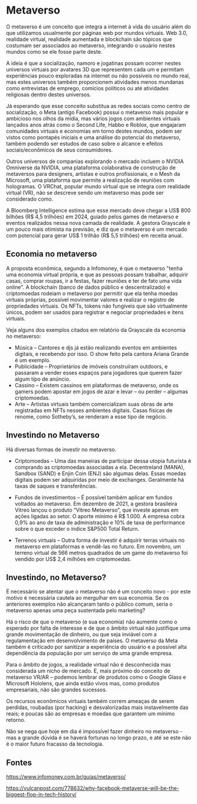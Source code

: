 # Metaverso

O metaverso é um conceito que integra a internet à vida do usuário além do que utilizamos usualmente por páginas web por mundos virtuais. Web 3.0, realidade virtual, realidade aumentada e blockchain são tópicos que costumam ser associados ao metaverso, integrando o usuário nestes mundos como se ele fosse parte deste.

A ideia é que a socialização, namoro e jogatinas possam ocorrer nestes universos virtuais por avatares 3D que representem cada um e permitam experiências pouco exploradas na internet ou não possíveis no mundo real, mas estes universos também proporcionem atividades menos mundanas como entrevistas de emprego, comícios políticos ou até atividades religiosas dentro destes universos.

Já esperando que esse conceito substitua as redes sociais como centro de socialização, o Meta (antigo Facebook) possui o metaverso mais popular e ambicioso nos olhos da mídia, mas vários jogos com ambientes virtuais lançados anos atrás como o Second Life, Habbo e Roblox, que engajaram comunidades virtuais e economias em torno destes mundos, podem ser vistos como pontapés iniciais e uma análise do potencial do metaverso, também podendo ser estudos de caso sobre o alcance e efeitos sociais/econômicos de seus consumidores.

Outros universos de companias explorando o mercado incluem o NVIDIA Omniverse da NVIDIA, uma plataforma colaborativa de construção de metaversos para designers, artistas e outros profissionais, e o Mesh da Microsoft, uma plataforma que permite a realização de reuniões com hologramas. O VRChat, popular mundo virtual que se integra com realidade virtual (VR), não se descreve sendo um metaverso mas pode ser considerado como.

A Bloomberg Intelligence estima que esse mercado deve chegar a US$ 800 bilhões (R$ 4,5 trilhões) em 2024, guiado pelos games de metaverso e eventos realizados nessa nova camada de realidade. A gestora Grayscale é um pouco mais otimista na previsão, e diz que o metaverso é um mercado com potencial para gerar US$ 1 trilhão (R$ 5,5 trilhões) em receita anual.

## Economia no metaverso

A proposta econômica, segundo a Infomoney, é que o metaverso "tenha uma economia virtual própria, e que as pessoas possam trabalhar, adquirir casas, comprar roupas, ir a festas, fazer reuniões e ter de fato uma vida online". A blockchain (banco de dados público e descentralizado) e criptomoedas rodeiam o metaverso por permitir que ela tenha moedas virtuais próprias, possível movimentar valores e realizar o registro de propriedades virtuais. Os NFTs, tokens não fungíveis que são virtualmente únicos, podem ser usados para registrar e negociar propriedades e itens virtuais. 

Veja alguns dos exemplos citados em relatório da Grayscale da economia no metaverso:

* Música – Cantores e djs já estão realizando eventos em ambientes digitais, e recebendo por isso. O show feito pela cantora Ariana Grande é um exemplo.
* Publicidade – Proprietários de imóveis construíram outdoors, e passaram a vender esses espaços para jogadores que querem fazer algum tipo de anúncio.
* Cassino – Existem cassinos em plataformas de metaverso, onde os gamers podem apostar em jogos de azar e levar – ou perder – algumas criptomoedas.
* Arte – Artistas virtuais também comercializam suas obras de arte registradas em NFTs nesses ambientes digitais. Casas físicas de renome, como Sotheby’s, se renderam a esse tipo de negócio.

## Investindo no Metaverso

Há diversas formas de investir no metaverso.

* Criptomoedas – Uma das maneiras de participar dessa utopia futurista é comprando as criptomoedas associadas a ela. Decentreland (MANA), Sandbox (SAND) e Enjin Coin (ENJ) são algumas delas. Essas moedas digitais podem ser adquiridas por meio de exchanges. Geralmente há taxas de saques e transferências.

* Fundos de investimentos – É possível também aplicar em fundos voltados ao metaverso. Em dezembro de 2021, a gestora brasileira Vitreo lançou o produto “Vitreo Metaverso”, que investe apenas em ações ligadas ao setor. O aporte mínimo é R$ 1.000. A empresa cobra 0,9% ao ano de taxa de administração e 10% de taxa de performance sobre o que exceder o índice S&P500 Total Return.

* Terrenos virtuais – Outra forma de investir é adquirir terras virtuais no metaverso em plataformas e vendê-las no futuro. Em novembro, um terreno virtual de 566 metros quadrados de um game do metaverso foi vendido por US$ 2,4 milhões em criptomoedas.

## Investindo, no Metaverso?
É necessário se atentar que o metaverso não é um conceito novo - por este motivo é necessária cautela ao mergulhar em sua economia. Se os anteriores exemplos não alcançaram tanto o público comum, seria o metaverso apenas uma peça sustentada pelo marketing?

Há o risco de que o metaverso (e sua economia) não aumente como o esperado por falta de interesse e de que o âmbito virtual não justifique uma grande movimentação de dinheiro, ou que seja inviável com a regulamentação em desenvolvimento de países. O metaverso da Meta também é criticado por sanitizar a experiência do usuário e a possível alta dependência da população por um serviço de uma grande empresa.

Para o âmbito de jogos, a realidade virtual não é desconhecida mas considerada um nicho de mercado. E, mais próximo do conceito de metaverso VR/AR – podemos lembrar de produtos como o Google Glass e Microsoft Hololens, que ainda estão vivos mas, como produtos empresariais, não são grandes sucessos.

Os recursos econômicos virtuais também correm ameaças de serem perdidas, roubadas (por hacking) e desvalorizadas mais instavelmente das reais; e poucas são as empresas e moedas que garantem um mínimo retorno.

Não se nega que hoje em dia é impossível fazer dinheiro no metaverso - mas a grande dúvida é se haverá fortunas no longo prazo, e até se este não é o maior futuro fracasso da tecnologia.

## Fontes

https://www.infomoney.com.br/guias/metaverso/

https://vulcanpost.com/778632/why-facebook-metaverse-will-be-the-biggest-flop-in-tech-history/
